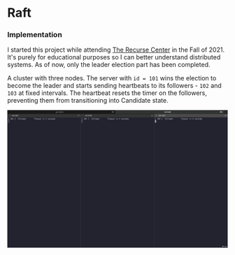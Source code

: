 # Raft

### Implementation

I started this project while attending [The Recurse Center](https://www.recurse.com/) in the Fall of 2021. It's purely for educational purposes so I can better understand distributed systems. As of now, only the leader election part has been completed.

A cluster with three  nodes. The server with `id = 101` wins the election to become the leader and starts sending heartbeats to its followers - `102` and `103` at fixed intervals. The heartbeat resets the timer on the followers, preventing them from transitioning into Candidate state.

![](https://github.com/swagnikdutta/repository-assets/blob/main/leader-election-raft.gif)


